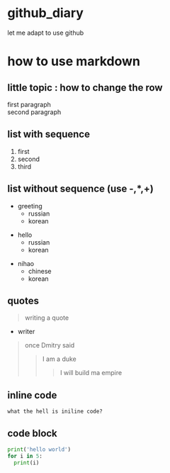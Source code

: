 # github_diary
let me adapt to use github

# how to use markdown
## little topic : how to change the row
first paragraph<br/>
second paragraph

## list with sequence
1. first
2. second
3. third
## list without sequence (use -,*,+)
- greeting
  - russian
  - korean
+ hello
  + russian
  + korean
* nihao
  * chinese
  * korean
## quotes
> writing a quote
- writer
> once Dmitry said
> > I am a duke
> > > I will build ma empire
## inline code
`what the hell is iniline code?`
## code block
```python
print('hello world')
for i in 5:
  print(i)
```
